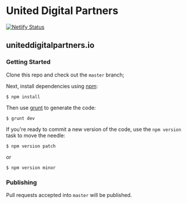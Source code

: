 # United Digital Partners

[![Netlify Status](https://api.netlify.com/api/v1/badges/3a9e4f70-a61f-48b6-bc58-dafa7070223b/deploy-status)](https://app.netlify.com/sites/uniteddigitalpartnersio/deploys)

## uniteddigitalpartners.io

### Getting Started

Clone this repo and check out the `master` branch;

Next, install dependencies using [npm](https://www.npmjs.com):
```
$ npm install
```
Then use [grunt](http://gruntjs.com/) to generate the code:
```
$ grunt dev
```
If you're ready to commit a new version of the code, use the `npm version` task to move the needle:
```
$ npm version patch
```
or
```
$ npm version minor
```


### Publishing

Pull requests accepted into `master` will be published.